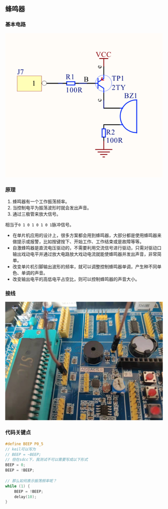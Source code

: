## 蜂鸣器

### 基本电路
![电路图](images/circuit.png)

### 原理
1. 蜂鸣器有一个工作振荡频率。
2. 当控制电平为振荡波形时就会发出声音。
3. 通过三极管来放大信号。

相当于`0 1 0 1 0 1 0 1`脉冲信号。

* 在单片机应用的设计上，很多方案都会用到蜂鸣器，大部分都是使用蜂鸣器来做提示或报警，比如按键按下、开始工作、工作结束或是故障等等。
* 自激蜂鸣器是直流电压驱动的，不需要利用交流信号进行驱动，只需对驱动口输出戏动电平并通过放大电路放大戏动电流就能使蜂鸣器并发出声音，非常简单。
* 改变单片机引脚输出波形的频率，就可以调整控制蜂鸣器单调，产生种不同单色、单调的声音。
* 改变输出电平的高低电平占空比，则可以控制蜂鸣器的声音大小。

### 接线
![接线](images/connect.jpeg)

### 代码关键点 
```c
#define BEEP P0_5
// keil可以写为
// BEEP = ~BEEP;
// 但在sdcc下，我测试不可以需要写成以下形式
BEEP = 0;
BEEP = !BEEP;

// 那么如何表示振荡频率呢？
while (1) {
    BEEP = !BEEP;
    delay(10);
}
```